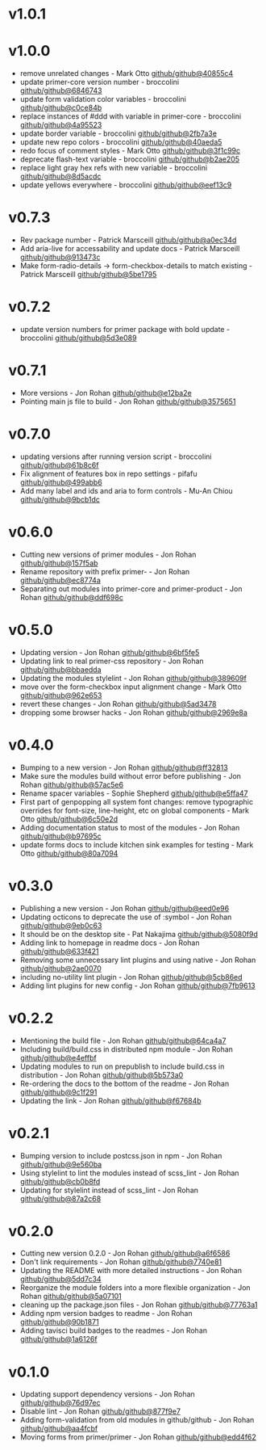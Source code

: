# v1.0.1


# v1.0.0

 * remove unrelated changes - Mark Otto [github/github@40855c4](https://github.com/github/github/commit/40855c4)
 * update primer-core version number - broccolini [github/github@6846743](https://github.com/github/github/commit/6846743)
 * update form validation color variables - broccolini [github/github@c0ce84b](https://github.com/github/github/commit/c0ce84b)
 * replace instances of #ddd with variable in primer-core - broccolini [github/github@4a95523](https://github.com/github/github/commit/4a95523)
 * update border variable - broccolini [github/github@2fb7a3e](https://github.com/github/github/commit/2fb7a3e)
 * update new repo colors - broccolini [github/github@40aeda5](https://github.com/github/github/commit/40aeda5)
 * redo focus of comment styles - Mark Otto [github/github@3f1c99c](https://github.com/github/github/commit/3f1c99c)
 * deprecate flash-text variable - broccolini [github/github@b2ae205](https://github.com/github/github/commit/b2ae205)
 * replace light gray hex refs with new variable - broccolini [github/github@8d5acdc](https://github.com/github/github/commit/8d5acdc)
 * update yellows everywhere - broccolini [github/github@eef13c9](https://github.com/github/github/commit/eef13c9)

# v0.7.3

 * Rev package number - Patrick Marsceill [github/github@a0ec34d](https://github.com/github/github/commit/a0ec34d)
 * Add aria-live for accessability and update docs - Patrick Marsceill [github/github@913473c](https://github.com/github/github/commit/913473c)
 * Make form-radio-details -> form-checkbox-details to match existing - Patrick Marsceill [github/github@5be1795](https://github.com/github/github/commit/5be1795)

# v0.7.2

 * update version numbers for primer package with bold update - broccolini [github/github@5d3e089](https://github.com/github/github/commit/5d3e089)

# v0.7.1

 * More versions - Jon Rohan [github/github@e12ba2e](https://github.com/github/github/commit/e12ba2e)
 * Pointing main js file to build - Jon Rohan [github/github@3575651](https://github.com/github/github/commit/3575651)

# v0.7.0

 * updating versions after running version script - broccolini [github/github@61b8c6f](https://github.com/github/github/commit/61b8c6f)
 * Fix alignment of features box in repo settings - pifafu [github/github@499abb6](https://github.com/github/github/commit/499abb6)
 * Add many label and ids and aria to form controls - Mu-An Chiou [github/github@9bcb1dc](https://github.com/github/github/commit/9bcb1dc)

# v0.6.0

 * Cutting new versions of primer modules - Jon Rohan [github/github@157f5ab](https://github.com/github/github/commit/157f5ab)
 * Rename repository with prefix primer- - Jon Rohan [github/github@ec8774a](https://github.com/github/github/commit/ec8774a)
 * Separating out modules into primer-core and primer-product - Jon Rohan [github/github@ddf698c](https://github.com/github/github/commit/ddf698c)

# v0.5.0

 * Updating version - Jon Rohan [github/github@6bf5fe5](https://github.com/github/github/commit/6bf5fe5)
 * Updating link to real primer-css repository - Jon Rohan [github/github@bbaedda](https://github.com/github/github/commit/bbaedda)
 * Updating the modules stylelint - Jon Rohan [github/github@389609f](https://github.com/github/github/commit/389609f)
 * move over the form-checkbox input alignment change - Mark Otto [github/github@962e653](https://github.com/github/github/commit/962e653)
 * revert these changes - Jon Rohan [github/github@5ad3478](https://github.com/github/github/commit/5ad3478)
 * dropping some browser hacks - Jon Rohan [github/github@2969e8a](https://github.com/github/github/commit/2969e8a)

# v0.4.0

 * Bumping to a new version - Jon Rohan [github/github@ff32813](https://github.com/github/github/commit/ff32813)
 * Make sure the modules build without error before publishing - Jon Rohan [github/github@57ac5e6](https://github.com/github/github/commit/57ac5e6)
 * Rename spacer variables - Sophie Shepherd [github/github@e5ffa47](https://github.com/github/github/commit/e5ffa47)
 * First part of genpopping all system font changes: remove typographic overrides for font-size, line-height, etc on global components - Mark Otto [github/github@6c50e2d](https://github.com/github/github/commit/6c50e2d)
 * Adding documentation status to most of the modules - Jon Rohan [github/github@b97695c](https://github.com/github/github/commit/b97695c)
 * update forms docs to include kitchen sink examples for testing - Mark Otto [github/github@80a7094](https://github.com/github/github/commit/80a7094)

# v0.3.0

 * Publishing a new version - Jon Rohan [github/github@eed0e96](https://github.com/github/github/commit/eed0e96)
 * Updating octicons to deprecate the use of :symbol - Jon Rohan [github/github@9eb0c63](https://github.com/github/github/commit/9eb0c63)
 * It should be on the desktop site - Pat Nakajima [github/github@5080f9d](https://github.com/github/github/commit/5080f9d)
 * Adding link to homepage in readme docs - Jon Rohan [github/github@633f421](https://github.com/github/github/commit/633f421)
 * Removing some unnecessary lint plugins and using native - Jon Rohan [github/github@2ae0070](https://github.com/github/github/commit/2ae0070)
 * including no-utility lint plugin - Jon Rohan [github/github@5cb86ed](https://github.com/github/github/commit/5cb86ed)
 * Adding lint plugins for new config - Jon Rohan [github/github@7fb9613](https://github.com/github/github/commit/7fb9613)

# v0.2.2

 * Mentioning the build file - Jon Rohan [github/github@64ca4a7](https://github.com/github/github/commit/64ca4a7)
 * Including build/build.css in distributed npm module - Jon Rohan [github/github@e4effbf](https://github.com/github/github/commit/e4effbf)
 * Updating modules to run on prepublish to include build.css in distribution - Jon Rohan [github/github@5b573a0](https://github.com/github/github/commit/5b573a0)
 * Re-ordering the docs to the bottom of the readme - Jon Rohan [github/github@9c1f291](https://github.com/github/github/commit/9c1f291)
 * Updating the link - Jon Rohan [github/github@f67684b](https://github.com/github/github/commit/f67684b)

# v0.2.1

 * Bumping version to include postcss.json in npm - Jon Rohan [github/github@9e560ba](https://github.com/github/github/commit/9e560ba)
 * Using stylelint to lint the modules instead of scss_lint - Jon Rohan [github/github@cb0b8fd](https://github.com/github/github/commit/cb0b8fd)
 * Updating for stylelint instead of scss_lint - Jon Rohan [github/github@87a2c68](https://github.com/github/github/commit/87a2c68)

# v0.2.0

 * Cutting new version 0.2.0 - Jon Rohan [github/github@a6f6586](https://github.com/github/github/commit/a6f6586)
 * Don't link requirements - Jon Rohan [github/github@7740e81](https://github.com/github/github/commit/7740e81)
 * Updating the README with more detailed instructions - Jon Rohan [github/github@5dd7c34](https://github.com/github/github/commit/5dd7c34)
 * Reorganize the module folders into a more flexible organization - Jon Rohan [github/github@5a07101](https://github.com/github/github/commit/5a07101)
 * cleaning up the package.json files - Jon Rohan [github/github@77763a1](https://github.com/github/github/commit/77763a1)
 * Adding npm version badges to readme - Jon Rohan [github/github@90b1871](https://github.com/github/github/commit/90b1871)
 * Adding tavisci build badges to the readmes - Jon Rohan [github/github@1a6126f](https://github.com/github/github/commit/1a6126f)

# v0.1.0

 * Updating support dependency versions - Jon Rohan [github/github@76d97ec](https://github.com/github/github/commit/76d97ec)
 * Disable lint - Jon Rohan [github/github@877f9e7](https://github.com/github/github/commit/877f9e7)
 * Adding form-validation from old modules in github/github - Jon Rohan [github/github@aa4fcbf](https://github.com/github/github/commit/aa4fcbf)
 * Moving forms from primer/primer - Jon Rohan [github/github@edd4f62](https://github.com/github/github/commit/edd4f62)